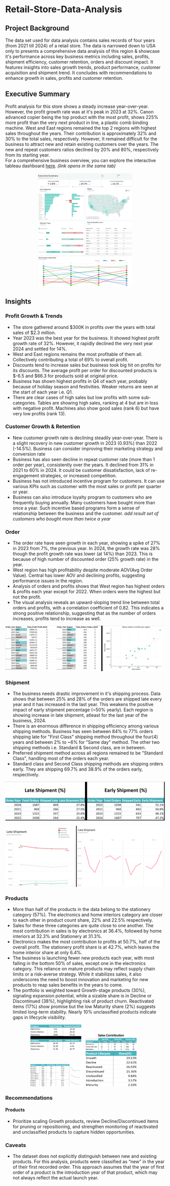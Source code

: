 # Retail-Store-Data-Analysis
## Project Background
The data set used for data analysis contains sales records of four years (from 2021 till 2024) of a retail store. The data is narrowed down to USA only to presents a comprehensive data analysis of this region & showcase it's performance across key business metrics including sales, profits, shipment efficiency, customer retention, orders and discount impact. It features insights into sales growth trends, product performance, customer acquisition and shipment trend. It concludes with recommendations to enhance growth in sales, profits and customer retention.
## Executive Summary
Profit analysis for this store shows a steady increase year-over-year. However, the profit growth rate was at it's peak in 2023 at 32%. Canon advanced copier being the top product with the most profit, shows 225% more profit than the very next product in line, a plastic comb binding machine. West and East regions remained the top 2 regions with highest sales throughout the years. Their contribution is approximately 32% and 30% to the total sales, respectively. However, It remained difficult for the business to attract new and retain existing customers over the years. The new and repeat customers ratios declined by 20% and 80%, respectively from its starting year.<br/>
For a comprehensive business overview, you can explore the interactive tableau dashboard <a href="https://public.tableau.com/views/RetailShop-ExecutiveSummary/ExecutiveSummary?:language=en-GB&:sid=&:redirect=auth&:display_count=n&:origin=viz_share_link">here</a>. <i>(link opens in the same tab)</i>

<p align="center">
    <img align="center" src="images/dashboard.png" alt="Alt Text" style="width:60%; height:10%;"/>
</p>

## Insights
### Profit Growth & Trends
- The store gathered around $300K in profits over the years with total sales of $2.3 million.
- Year 2023 was the best year for the business. It showed highest profit growth rate of 32%. However, it rapidly declined the very next year 2024 and settled for 14%.
- West and East regions remains the most profitable of them all. Collectively contributing a total of 69% to overall profit.
- Discounts tend to increase sales but business took big hit on profits for its discounts. The average profit per order for discounted products is $-6.5 and $66.3 for products sold at original price.
- Business has shown highest profits in Q4 of each year, probably because of holiday season and festivities. Weaker returns are seen at the start of each year i.e. Q1.
- There are clear cases of high sales but low profits with some sub-categories. Tables are showing high sales, ranking at 4 but are in loss with negative profit. Machines also show good sales (rank 6) but have very low profits (rank 13). 
### Customer Growth & Retention
- New customer growth rate is declining steadily year-over-year. There is a slight recovery in new customer growth in 2023 (0.93%) than 2022 (-14.5%). Business can consider improving their marketing strategy and conversion rate
- Business has also seen decline in repeat customer rate (more than 1 order per year), consistently over the years. It declined from 31% in 2021 to 60% in 2024. It could be customer dissatisfaction, lack of re-engagement strategies, or increased competition.
- Business has not introduced incentive program for customers. It can use various KPIs such as customer with the most sales or profit per quarter or year.
- Business can also introduce loyalty program to customers who are frequently buying annually. Many customers have bought more than once a year. Such incentive based programs form a sense of relationship between the business and the customer. <i> add result set of customers who bought more than twice a year</i>
### Order
- The order rate have seen growth in each year, showing a spike of 27% in 2023 from 7%, the previous year. In 2024, the growth rate was 28% though the profit growth rate was lower (at 14%) than 2023. This is because of high number of discounted order (25% growth rate) in the year.
- West region has high profitability despite moderate AOV(Avg Order Value). Central has lower AOV and declining profits, suggesting performance issues in the region.
- Analysis of orders and profits shows that West region has highest orders & profits each year except for 2022. When orders were the highest but not the profit.
- The visual analysis reveals an upward-sloping trend line between total orders and profits, with a correlation coefficient of 0.82. This indicates a strong positive relationship, suggesting that as the number of orders increases, profits tend to increase as well.
  
<p align="center">
  <img src="images/OrdersProfits&Trend.png" style="margin-right: 10px;"/>
</p>

### Shipment
- The business needs drastic improvement in it's shipping process. Data shows that between 25% and 28% of the orders are shipped late every year and it has increased in the last year. This weakens the positive impact of early shipment percentage (~50% yearly). Each region is showing increase in late shipment, atleast for the last year of the business, 2024.
- There is an enormous difference in shipping efficiency among various shipping methods. Business has seen between 84% to 77% orders shipping late for "First Class" shipping method throughout the four(4) years and between 2% to ~6% for "Same day" method. The other two shipping methods i.e. Standard & Second class, are in between.  
- Preferred shipment method across all regions remained to be "Standard Class", handling most of the orders each year.
- Standard class and Second Class shipping methods are shipping orders early. They are shipping 69.7% and 38.9% of the orders early, respectively.

<p align="center">
  <img src="images/LateEarlyShip.png" style="margin-right: 10px;"/>
</p>
<p align="center">
  <img src="images/LateShipTrend.png" style="margin-right: 10px;"/>
</p>

### Products
- More than half of the products in the data belong to the stationery category (57%). The electronics and home interiors category are closer to each other in product count share, 22% and 22.5% respectively.
- Sales for these three categories are quite close to one another. The most contribution in sales is by electronics at 36.4%, followed by home interiors at 32.3% and Stationery at 31.3%.
- Electronics makes the most contribution to profits at 50.7%, half of the overall profit. The stationery profit share is at 42.7%, which leaves the home interior share at only 6.4%.
- The business is launching fewer new products each year, with most falling in the bottom 50% of sales, except one in the electronics category. This reliance on mature products may reflect supply chain limits or a risk-averse strategy. While it stabilizes sales, it also underscores the need to boost innovation and marketing for new products to reap sales benefits in the years to come.
- The portfolio is weighted toward Growth-stage products (30%), signaling expansion potential, while a sizable share is in Decline or Discontinued (38%), highlighting risk of product churn. Reactivated items (17%) show promise but the low Maturity share (2%) suggests limited long-term stability. Nearly 10% unclassified products indicate gaps in lifecycle visibility.

<p align="center">
    <img src="images/CategorySummary.png" style="margin-right: 10px; width:32%; height:8%;"/>
    <img src="images/SalesContri.png" style="margin-right: 10px; width:32%; height:50%;"/>
    <img src="images/NewProdContribution.png" style="margin-right: 10px; width:32%; height:8%;"/>
    <img src="images/ProductsPLC.png" style="margin-right: 10px; width:32%; height:8%;"/>
</p>

### Recommendations
#### Products
- Prioritize scaling Growth products, review Decline/Discontinued items for pruning or repositioning, and strengthen monitoring of reactivated and unclassified products to capture hidden opportunities.
### Caveats
- The dataset does not explicitly distinguish between new and existing products. For this analysis, products were classified as “new” in the year of their first recorded order. This approach assumes that the year of first order of a product is the introduction year of that product, which may not always reflect the actual launch year.

